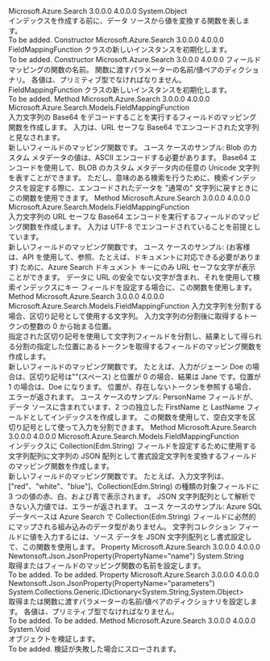 <Type Name="FieldMappingFunction" FullName="Microsoft.Azure.Search.Models.FieldMappingFunction">
  <TypeSignature Language="C#" Value="public class FieldMappingFunction" />
  <TypeSignature Language="ILAsm" Value=".class public auto ansi beforefieldinit FieldMappingFunction extends System.Object" />
  <TypeSignature Language="DocId" Value="T:Microsoft.Azure.Search.Models.FieldMappingFunction" />
  <TypeSignature Language="VB.NET" Value="Public Class FieldMappingFunction" />
  <TypeSignature Language="F#" Value="type FieldMappingFunction = class" />
  <AssemblyInfo>
    <AssemblyName>Microsoft.Azure.Search</AssemblyName>
    <AssemblyVersion>3.0.0.0</AssemblyVersion>
    <AssemblyVersion>4.0.0.0</AssemblyVersion>
  </AssemblyInfo>
  <Base>
    <BaseTypeName>System.Object</BaseTypeName>
  </Base>
  <Interfaces />
  <Docs>
    <summary>
            インデックスを作成する前に、データ ソースから値を変換する関数を表します。
            <see href="https://docs.microsoft.com/azure/search/search-indexer-field-mappings" /></summary>
    <remarks>To be added.</remarks>
  </Docs>
  <Members>
    <Member MemberName=".ctor">
      <MemberSignature Language="C#" Value="public FieldMappingFunction ();" />
      <MemberSignature Language="ILAsm" Value=".method public hidebysig specialname rtspecialname instance void .ctor() cil managed" />
      <MemberSignature Language="DocId" Value="M:Microsoft.Azure.Search.Models.FieldMappingFunction.#ctor" />
      <MemberSignature Language="VB.NET" Value="Public Sub New ()" />
      <MemberType>Constructor</MemberType>
      <AssemblyInfo>
        <AssemblyName>Microsoft.Azure.Search</AssemblyName>
        <AssemblyVersion>3.0.0.0</AssemblyVersion>
        <AssemblyVersion>4.0.0.0</AssemblyVersion>
      </AssemblyInfo>
      <Parameters />
      <Docs>
        <summary>
            FieldMappingFunction クラスの新しいインスタンスを初期化します。
            </summary>
        <remarks>To be added.</remarks>
      </Docs>
    </Member>
    <Member MemberName=".ctor">
      <MemberSignature Language="C#" Value="public FieldMappingFunction (string name, System.Collections.Generic.IDictionary&lt;string,object&gt; parameters = null);" />
      <MemberSignature Language="ILAsm" Value=".method public hidebysig specialname rtspecialname instance void .ctor(string name, class System.Collections.Generic.IDictionary`2&lt;string, object&gt; parameters) cil managed" />
      <MemberSignature Language="DocId" Value="M:Microsoft.Azure.Search.Models.FieldMappingFunction.#ctor(System.String,System.Collections.Generic.IDictionary{System.String,System.Object})" />
      <MemberSignature Language="VB.NET" Value="Public Sub New (name As String, Optional parameters As IDictionary(Of String, Object) = null)" />
      <MemberSignature Language="F#" Value="new Microsoft.Azure.Search.Models.FieldMappingFunction : string * System.Collections.Generic.IDictionary&lt;string, obj&gt; -&gt; Microsoft.Azure.Search.Models.FieldMappingFunction" Usage="new Microsoft.Azure.Search.Models.FieldMappingFunction (name, parameters)" />
      <MemberType>Constructor</MemberType>
      <AssemblyInfo>
        <AssemblyName>Microsoft.Azure.Search</AssemblyName>
        <AssemblyVersion>3.0.0.0</AssemblyVersion>
        <AssemblyVersion>4.0.0.0</AssemblyVersion>
      </AssemblyInfo>
      <Parameters>
        <Parameter Name="name" Type="System.String" />
        <Parameter Name="parameters" Type="System.Collections.Generic.IDictionary&lt;System.String,System.Object&gt;" />
      </Parameters>
      <Docs>
        <param name="name">フィールド マッピングの関数の名前。</param>
        <param name="parameters">関数に渡すパラメーターの名前/値ペアのディクショナリ。 各値は、プリミティブ型でなければなりません。</param>
        <summary>
            FieldMappingFunction クラスの新しいインスタンスを初期化します。
            </summary>
        <remarks>To be added.</remarks>
      </Docs>
    </Member>
    <Member MemberName="Base64Decode">
      <MemberSignature Language="C#" Value="public static Microsoft.Azure.Search.Models.FieldMappingFunction Base64Decode ();" />
      <MemberSignature Language="ILAsm" Value=".method public static hidebysig class Microsoft.Azure.Search.Models.FieldMappingFunction Base64Decode() cil managed" />
      <MemberSignature Language="DocId" Value="M:Microsoft.Azure.Search.Models.FieldMappingFunction.Base64Decode" />
      <MemberSignature Language="VB.NET" Value="Public Shared Function Base64Decode () As FieldMappingFunction" />
      <MemberSignature Language="F#" Value="static member Base64Decode : unit -&gt; Microsoft.Azure.Search.Models.FieldMappingFunction" Usage="Microsoft.Azure.Search.Models.FieldMappingFunction.Base64Decode " />
      <MemberType>Method</MemberType>
      <AssemblyInfo>
        <AssemblyName>Microsoft.Azure.Search</AssemblyName>
        <AssemblyVersion>3.0.0.0</AssemblyVersion>
        <AssemblyVersion>4.0.0.0</AssemblyVersion>
      </AssemblyInfo>
      <ReturnValue>
        <ReturnType>Microsoft.Azure.Search.Models.FieldMappingFunction</ReturnType>
      </ReturnValue>
      <Parameters />
      <Docs>
        <summary>
            入力文字列の Base64 をデコードすることを実行するフィールドのマッピング関数を作成します。 入力は、URL セーフな Base64 でエンコードされた文字列と見なされます。 
            </summary>
        <returns>新しいフィールドのマッピング関数です。</returns>
        <remarks>
            ユース ケースのサンプル: Blob のカスタム メタデータの値は、ASCII エンコードする必要があります。 Base64 エンコードを使用して、BLOB のカスタム メタデータ内の任意の Unicode 文字列を表すことができます。 ただし、意味のある検索を行うために、検索インデックスを設定する際に、エンコードされたデータを "通常の" 文字列に戻すときにこの関数を使用できます。 
            </remarks>
      </Docs>
    </Member>
    <Member MemberName="Base64Encode">
      <MemberSignature Language="C#" Value="public static Microsoft.Azure.Search.Models.FieldMappingFunction Base64Encode ();" />
      <MemberSignature Language="ILAsm" Value=".method public static hidebysig class Microsoft.Azure.Search.Models.FieldMappingFunction Base64Encode() cil managed" />
      <MemberSignature Language="DocId" Value="M:Microsoft.Azure.Search.Models.FieldMappingFunction.Base64Encode" />
      <MemberSignature Language="VB.NET" Value="Public Shared Function Base64Encode () As FieldMappingFunction" />
      <MemberSignature Language="F#" Value="static member Base64Encode : unit -&gt; Microsoft.Azure.Search.Models.FieldMappingFunction" Usage="Microsoft.Azure.Search.Models.FieldMappingFunction.Base64Encode " />
      <MemberType>Method</MemberType>
      <AssemblyInfo>
        <AssemblyName>Microsoft.Azure.Search</AssemblyName>
        <AssemblyVersion>3.0.0.0</AssemblyVersion>
        <AssemblyVersion>4.0.0.0</AssemblyVersion>
      </AssemblyInfo>
      <ReturnValue>
        <ReturnType>Microsoft.Azure.Search.Models.FieldMappingFunction</ReturnType>
      </ReturnValue>
      <Parameters />
      <Docs>
        <summary>
            入力文字列の URL セーフな Base64 エンコードを実行するフィールドのマッピング関数を作成します。 入力は UTF-8 でエンコードされていることを前提としています。
            </summary>
        <returns>新しいフィールドのマッピング関数です。</returns>
        <remarks>
            ユース ケースのサンプル: (お客様は、API を使用して、参照、たとえば、ドキュメントに対応できる必要があります) ために、Azure Search ドキュメント キーにのみ URL セーフな文字が表示ことができます。 データに URL の安全でない文字が含まれ、それを使用して検索インデックスにキー フィールドを設定する場合に、この関数を使用します。 
            </remarks>
      </Docs>
    </Member>
    <Member MemberName="ExtractTokenAtPosition">
      <MemberSignature Language="C#" Value="public static Microsoft.Azure.Search.Models.FieldMappingFunction ExtractTokenAtPosition (string delimiter, int position);" />
      <MemberSignature Language="ILAsm" Value=".method public static hidebysig class Microsoft.Azure.Search.Models.FieldMappingFunction ExtractTokenAtPosition(string delimiter, int32 position) cil managed" />
      <MemberSignature Language="DocId" Value="M:Microsoft.Azure.Search.Models.FieldMappingFunction.ExtractTokenAtPosition(System.String,System.Int32)" />
      <MemberSignature Language="VB.NET" Value="Public Shared Function ExtractTokenAtPosition (delimiter As String, position As Integer) As FieldMappingFunction" />
      <MemberSignature Language="F#" Value="static member ExtractTokenAtPosition : string * int -&gt; Microsoft.Azure.Search.Models.FieldMappingFunction" Usage="Microsoft.Azure.Search.Models.FieldMappingFunction.ExtractTokenAtPosition (delimiter, position)" />
      <MemberType>Method</MemberType>
      <AssemblyInfo>
        <AssemblyName>Microsoft.Azure.Search</AssemblyName>
        <AssemblyVersion>3.0.0.0</AssemblyVersion>
        <AssemblyVersion>4.0.0.0</AssemblyVersion>
      </AssemblyInfo>
      <ReturnValue>
        <ReturnType>Microsoft.Azure.Search.Models.FieldMappingFunction</ReturnType>
      </ReturnValue>
      <Parameters>
        <Parameter Name="delimiter" Type="System.String" />
        <Parameter Name="position" Type="System.Int32" />
      </Parameters>
      <Docs>
        <param name="delimiter">入力文字列を分割する場合、区切り記号として使用する文字列。</param>
        <param name="position">入力文字列の分割後に取得するトークンの整数の 0 から始まる位置。</param>
        <summary>
            指定された区切り記号を使用して文字列フィールドを分割し、結果として得られる分割の指定した位置にあるトークンを取得するフィールドのマッピング関数を作成します。
            </summary>
        <returns>新しいフィールドのマッピング関数です。</returns>
        <remarks>
          <para>
            たとえば、入力がジェーン Doe の場合は、区切り記号は""(スペース) と位置が 0 の場合、結果は Jane です。位置が 1 の場合は、Doe になります。 位置が、存在しないトークンを参照する場合、エラーが返されます。
            </para>
          <para>
            ユース ケースのサンプル: PersonName フィールドが、データ ソースに含まれています、2 つの独立した FirstName と LastName フィールドとしてインデックスを作成します。 この関数を使用して、空白文字を区切り記号として使って入力を分割できます。
            </para>
        </remarks>
      </Docs>
    </Member>
    <Member MemberName="JsonArrayToStringCollection">
      <MemberSignature Language="C#" Value="public static Microsoft.Azure.Search.Models.FieldMappingFunction JsonArrayToStringCollection ();" />
      <MemberSignature Language="ILAsm" Value=".method public static hidebysig class Microsoft.Azure.Search.Models.FieldMappingFunction JsonArrayToStringCollection() cil managed" />
      <MemberSignature Language="DocId" Value="M:Microsoft.Azure.Search.Models.FieldMappingFunction.JsonArrayToStringCollection" />
      <MemberSignature Language="VB.NET" Value="Public Shared Function JsonArrayToStringCollection () As FieldMappingFunction" />
      <MemberSignature Language="F#" Value="static member JsonArrayToStringCollection : unit -&gt; Microsoft.Azure.Search.Models.FieldMappingFunction" Usage="Microsoft.Azure.Search.Models.FieldMappingFunction.JsonArrayToStringCollection " />
      <MemberType>Method</MemberType>
      <AssemblyInfo>
        <AssemblyName>Microsoft.Azure.Search</AssemblyName>
        <AssemblyVersion>3.0.0.0</AssemblyVersion>
        <AssemblyVersion>4.0.0.0</AssemblyVersion>
      </AssemblyInfo>
      <ReturnValue>
        <ReturnType>Microsoft.Azure.Search.Models.FieldMappingFunction</ReturnType>
      </ReturnValue>
      <Parameters />
      <Docs>
        <summary>
            インデックスに Collection(Edm.String) フィールドを設定するために使用する文字列配列に文字列の JSON 配列として書式設定文字列を変換するフィールドのマッピング関数を作成します。
            </summary>
        <returns>新しいフィールドのマッピング関数です。</returns>
        <remarks>
          <para>
            たとえば、入力文字列は、["red"、"white"、"blue"]、Collection(Edm.String) の種類の対象フィールドに 3 つの値の赤、白、および青で表示されます。 JSON 文字列配列として解析できない入力値では、エラーが返されます。
            </para>
          <para>
            ユース ケースのサンプル: Azure SQL データベースは Azure Search で Collection(Edm.String) フィールドに必然的にマップされる組み込みのデータ型がありません。 文字列コレクション フィールドに値を入力するには、ソース データを JSON 文字列配列とし書式設定して、この関数を使用します。
            </para>
        </remarks>
      </Docs>
    </Member>
    <Member MemberName="Name">
      <MemberSignature Language="C#" Value="public string Name { get; set; }" />
      <MemberSignature Language="ILAsm" Value=".property instance string Name" />
      <MemberSignature Language="DocId" Value="P:Microsoft.Azure.Search.Models.FieldMappingFunction.Name" />
      <MemberSignature Language="VB.NET" Value="Public Property Name As String" />
      <MemberSignature Language="F#" Value="member this.Name : string with get, set" Usage="Microsoft.Azure.Search.Models.FieldMappingFunction.Name" />
      <MemberType>Property</MemberType>
      <AssemblyInfo>
        <AssemblyName>Microsoft.Azure.Search</AssemblyName>
        <AssemblyVersion>3.0.0.0</AssemblyVersion>
        <AssemblyVersion>4.0.0.0</AssemblyVersion>
      </AssemblyInfo>
      <Attributes>
        <Attribute>
          <AttributeName>Newtonsoft.Json.JsonProperty(PropertyName="name")</AttributeName>
        </Attribute>
      </Attributes>
      <ReturnValue>
        <ReturnType>System.String</ReturnType>
      </ReturnValue>
      <Docs>
        <summary>
            取得またはフィールドのマッピング関数の名前を設定します。
            </summary>
        <value>To be added.</value>
        <remarks>To be added.</remarks>
      </Docs>
    </Member>
    <Member MemberName="Parameters">
      <MemberSignature Language="C#" Value="public System.Collections.Generic.IDictionary&lt;string,object&gt; Parameters { get; set; }" />
      <MemberSignature Language="ILAsm" Value=".property instance class System.Collections.Generic.IDictionary`2&lt;string, object&gt; Parameters" />
      <MemberSignature Language="DocId" Value="P:Microsoft.Azure.Search.Models.FieldMappingFunction.Parameters" />
      <MemberSignature Language="VB.NET" Value="Public Property Parameters As IDictionary(Of String, Object)" />
      <MemberSignature Language="F#" Value="member this.Parameters : System.Collections.Generic.IDictionary&lt;string, obj&gt; with get, set" Usage="Microsoft.Azure.Search.Models.FieldMappingFunction.Parameters" />
      <MemberType>Property</MemberType>
      <AssemblyInfo>
        <AssemblyName>Microsoft.Azure.Search</AssemblyName>
        <AssemblyVersion>3.0.0.0</AssemblyVersion>
        <AssemblyVersion>4.0.0.0</AssemblyVersion>
      </AssemblyInfo>
      <Attributes>
        <Attribute>
          <AttributeName>Newtonsoft.Json.JsonProperty(PropertyName="parameters")</AttributeName>
        </Attribute>
      </Attributes>
      <ReturnValue>
        <ReturnType>System.Collections.Generic.IDictionary&lt;System.String,System.Object&gt;</ReturnType>
      </ReturnValue>
      <Docs>
        <summary>
            取得または関数に渡すパラメーターの名前/値ペアのディクショナリを設定します。 各値は、プリミティブ型でなければなりません。
            </summary>
        <value>To be added.</value>
        <remarks>To be added.</remarks>
      </Docs>
    </Member>
    <Member MemberName="Validate">
      <MemberSignature Language="C#" Value="public virtual void Validate ();" />
      <MemberSignature Language="ILAsm" Value=".method public hidebysig newslot virtual instance void Validate() cil managed" />
      <MemberSignature Language="DocId" Value="M:Microsoft.Azure.Search.Models.FieldMappingFunction.Validate" />
      <MemberSignature Language="VB.NET" Value="Public Overridable Sub Validate ()" />
      <MemberSignature Language="F#" Value="abstract member Validate : unit -&gt; unit&#xA;override this.Validate : unit -&gt; unit" Usage="fieldMappingFunction.Validate " />
      <MemberType>Method</MemberType>
      <AssemblyInfo>
        <AssemblyName>Microsoft.Azure.Search</AssemblyName>
        <AssemblyVersion>3.0.0.0</AssemblyVersion>
        <AssemblyVersion>4.0.0.0</AssemblyVersion>
      </AssemblyInfo>
      <ReturnValue>
        <ReturnType>System.Void</ReturnType>
      </ReturnValue>
      <Parameters />
      <Docs>
        <summary>
            オブジェクトを検証します。
            </summary>
        <remarks>To be added.</remarks>
        <exception cref="T:Microsoft.Rest.ValidationException">
            検証が失敗した場合にスローされます。
            </exception>
      </Docs>
    </Member>
  </Members>
</Type>